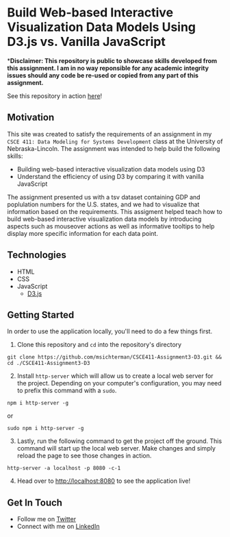 # Build Web-based Interactive Visualization Data Models Using D3.js vs. Vanilla JavaScript
***Disclaimer: This repository is public to showcase skills developed from this assignment. I am in no way reponsible for any academic integrity issues should any code be re-used or copied from any part of this assignment.**

See this repository in action [here](https://msichterman.github.io/CSCE411-Assignment3-D3/)!

## Motivation
This site was created to satisfy the requirements of an assignment in my `CSCE 411: Data Modeling for Systems Development` class at the University of Nebraska-Lincoln. The assignment was intended to help build the following skills:

* Building web-based interactive visualization data models using D3
* Understand the efficiency of using D3 by comparing it with vanilla JavaScript

The assignment presented us with a tsv dataset containing GDP and poplulation numbers for the U.S. states, and we had to visualize that information based on the requirements. This assigment helped teach how to build web-based interactive visualization data models by introducing aspects such as mouseover actions as well as informative tooltips to help display more specific information for each data point.

## Technologies
* HTML
* CSS
* JavaScript
  * [D3.js](https://d3js.org/)

## Getting Started
In order to use the application locally, you'll need to do a few things first.

1. Clone this repository and `cd` into the repository's directory
```
git clone https://github.com/msichterman/CSCE411-Assignment3-D3.git && cd ./CSCE411-Assignment3-D3
```

2. Install `http-server` which will allow us to create a local web server for the project. Depending on your computer's configuration, you may need to prefix this command with a `sudo`.
```
npm i http-server -g
```
or
```
sudo npm i http-server -g
```

3. Lastly, run the following command to get the project off the ground. This command will start up the local web server. Make changes and simply reload the page to see those changes in action. 

```
http-server -a localhost -p 8080 -c-1
```

4. Head over to [http://localhost:8080](http://localhost:8080) to see the application live!

## Get In Touch
* Follow me on [Twitter](https://twitter.com/mattsichterman)
* Connect with me on [LinkedIn](https://www.linkedin.com/in/msichterman/)
